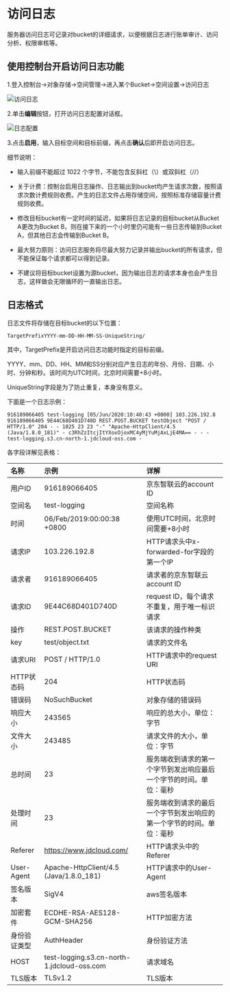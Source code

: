 # 访问日志

服务器访问日志可记录对bucket的详细请求，以便根据日志进行账单审计、访问分析、权限审核等。

## 使用控制台开启访问日志功能

1.登入控制台->对象存储->空间管理->进入某个Bucket->空间设置->访问日志

![访问日志](../../../../image/Object-Storage-Service/OSS-176.png)

2.单击**编辑**按钮，打开访问日志配置对话框。

![日志配置](../../../../image/Object-Storage-Service/OSS-177.png)

3.点击**启用**，输入目标空间和目标前缀，再点击**确认**后即开启访问日志。

细节说明：

* 输入前缀不能超过 1022 个字节，不能包含反斜杠（\）或双斜杠（//）

* 关于计费：控制台启用日志操作、日志输出到bucket均产生请求次数，按照请求次数计费规则收费。产生的日志文件占用存储空间，按照标准存储容量计费规则收费。

* 修改目标bucket有一定时间的延迟，如果将日志记录的目标bucket从Bucket A更改为Bucket B，则在接下来的一个小时里仍可能有一些日志传输到Bucket A，但其他日志会传输到Bucket B。

* 最大努力原则：访问日志服务将尽最大努力记录并输出bucket的所有请求，但不能保证每个请求都可以得到记录。

* 不建议将目标bucket设置为源bucket，因为输出日志的请求本身也会产生日志，这样做会无限循环的一直输出日志。

## 日志格式

日志文件将存储在目标bucket的以下位置：

```
TargetPrefixYYYY-mm-DD-HH-MM-SS-UniqueString/
```

其中，TargetPrefix是开启访问日志功能时指定的目标前缀。

YYYY、mm、DD、HH、MM和SS分别对应产生日志的年份、月份、日期、小时、分钟和秒。该时间为UTC时间，北京时间需要+8小时。

UniqueString字段是为了防止重复，本身没有意义。

下面是一个日志示例：

```
916189066405 test-logging [05/Jun/2020:10:40:43 +0000] 103.226.192.8 916189066405 9E44C68D401D740D REST.POST.BUCKET testObject "POST / HTTP/1.0" 204 - - 1025 23 23 "-" "Apache-HttpClient/4.5 (Java/1.8.0_181)" - c3RhZzItcjItYXoxOjoxMC4yMjYuMjAxLjE4MA== - - - test-logging.s3.cn-north-1.jdcloud-oss.com -
```
各字段详解见表格：

|名称|示例|详解|
|:-|:-|:-|
|用户ID|916189066405|京东智联云的account ID|
|空间名|test-logging|空间名称|
|时间|06/Feb/2019:00:00:38 +0800|使用UTC时间，北京时间需要+8小时|
|请求IP|103.226.192.8|HTTP请求头中x-forwarded-for字段的第一个IP|
|请求者|916189066405|请求者的京东智联云account ID|
|请求ID|9E44C68D401D740D|request ID，每个请求不重复，用于唯一标识请求|
|操作|REST.POST.BUCKET|该请求的操作种类|
|key|test/object.txt|请求的文件名|
|请求URI|POST / HTTP/1.0|HTTP请求中的request URI|
|HTTP状态码|204|HTTP状态码|
|错误码|NoSuchBucket|对象存储的错误码|
|响应大小|243565|响应的总大小，单位：字节|
|文件大小|243485|请求文件的大小，单位：字节|
|总时间|23|服务端收到请求的第一个字节到发出响应最后一个字节的时间。单位：毫秒|
|处理时间|23|服务端收到请求的最后一个字节到发出响应的第一个字节的时间。单位：毫秒|
|Referer|https://www.jdcloud.com/|HTTP请求头中的Referer|
|User-Agent|Apache-HttpClient/4.5 (Java/1.8.0_181)|HTTP请求中的User-Agent|
|签名版本|SigV4|aws签名版本|
|加密套件|ECDHE-RSA-AES128-GCM-SHA256|HTTP加密方法|
|身份验证类型|AuthHeader|身份验证方法|
|HOST|test-logging.s3.cn-north-1.jdcloud-oss.com|请求域名|
|TLS版本|TLSv1.2|TLS版本|
